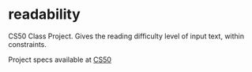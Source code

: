 # readability
CS50 Class Project. Gives the reading difficulty level of input text, within constraints.

Project specs available at [CS50](https://cs50.harvard.edu/x/2020/psets/2/readability/)
